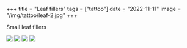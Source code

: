 +++
title = "Leaf fillers"
tags = ["tattoo"]
date = "2022-11-11"
image = "/img/tattoo/leaf-2.jpg"
+++

Small leaf fillers

![](/img/tattoo/leaf-2.jpg)
![](/img/tattoo/leaf-1.jpg)
![](/img/tattoo/leaf-3.jpg)
![](/img/tattoo/leaf-4.jpg)
